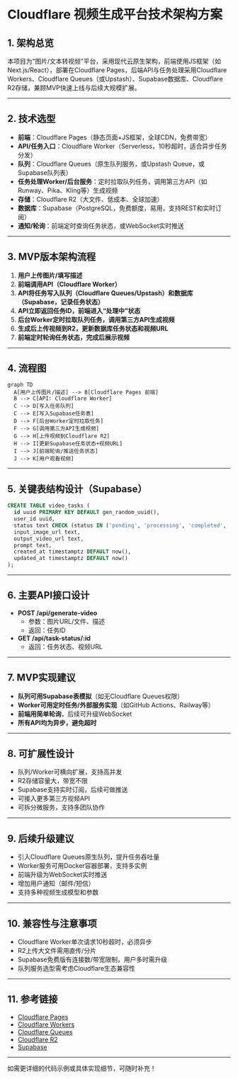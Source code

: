 # Cloudflare 视频生成平台技术架构方案

## 1. 架构总览

本项目为“图片/文本转视频”平台，采用现代云原生架构，前端使用JS框架（如Next.js/React），部署在Cloudflare Pages，后端API与任务处理采用Cloudflare Workers、Cloudflare Queues（或Upstash）、Supabase数据库、Cloudflare R2存储，兼顾MVP快速上线与后续大规模扩展。

---

## 2. 技术选型

- **前端**：Cloudflare Pages（静态页面+JS框架，全球CDN，免费带宽）
- **API/任务入口**：Cloudflare Worker（Serverless，10秒超时，适合异步任务分发）
- **队列**：Cloudflare Queues（原生队列服务，或Upstash Queue，或Supabase队列表）
- **任务处理Worker/后台服务**：定时拉取队列任务，调用第三方API（如Runway、Pika、Kling等）生成视频
- **存储**：Cloudflare R2（大文件、低成本、全球加速）
- **数据库**：Supabase（PostgreSQL，免费额度，易用，支持REST和实时订阅）
- **通知/轮询**：前端定时查询任务状态，或WebSocket实时推送

---

## 3. MVP版本架构流程

1. **用户上传图片/填写描述**
2. **前端调用API（Cloudflare Worker）**
3. **API将任务写入队列（Cloudflare Queues/Upstash）和数据库（Supabase，记录任务状态）**
4. **API立即返回任务ID，前端进入“处理中”状态**
5. **后台Worker定时拉取队列任务，调用第三方API生成视频**
6. **生成后上传视频到R2，更新数据库任务状态和视频URL**
7. **前端定时轮询任务状态，完成后展示视频**

---

## 4. 流程图

```mermaid
graph TD
  A[用户上传图片/描述] --> B[Cloudflare Pages 前端]
  B --> C[API: Cloudflare Worker]
  C --> D[写入任务队列]
  C --> E[写入Supabase任务表]
  D --> F[后台Worker定时拉取任务]
  F --> G[调用第三方API生成视频]
  G --> H[上传视频到Cloudflare R2]
  H --> I[更新Supabase任务状态+视频URL]
  I --> J[前端轮询/推送任务状态]
  J --> K[用户观看视频]
```

---

## 5. 关键表结构设计（Supabase）

```sql
CREATE TABLE video_tasks (
  id uuid PRIMARY KEY DEFAULT gen_random_uuid(),
  user_id uuid,
  status text CHECK (status IN ('pending', 'processing', 'completed', 'failed')),
  input_image_url text,
  output_video_url text,
  prompt text,
  created_at timestamptz DEFAULT now(),
  updated_at timestamptz DEFAULT now()
);
```

---

## 6. 主要API接口设计

- **POST /api/generate-video**
  - 参数：图片URL/文件、描述
  - 返回：任务ID
- **GET /api/task-status/:id**
  - 返回：任务状态、视频URL

---

## 7. MVP实现建议

- **队列可用Supabase表模拟**（如无Cloudflare Queues权限）
- **Worker可用定时任务/外部服务实现**（如GitHub Actions、Railway等）
- **前端用简单轮询**，后续可升级WebSocket
- **所有API均为异步，避免超时**

---

## 8. 可扩展性设计

- 队列/Worker可横向扩展，支持高并发
- R2存储容量大，带宽不限
- Supabase支持实时订阅，后续可做推送
- 可接入更多第三方视频API
- 可拆分微服务，支持多团队协作

---

## 9. 后续升级建议

- 引入Cloudflare Queues原生队列，提升任务吞吐量
- Worker服务可用Docker容器部署，支持多实例
- 前端升级为WebSocket实时推送
- 增加用户通知（邮件/短信）
- 支持多种视频生成模型和参数

---

## 10. 兼容性与注意事项

- Cloudflare Worker单次请求10秒超时，必须异步
- R2上传大文件需用直传/分片
- Supabase免费版有连接数/带宽限制，用户多时需升级
- 队列服务选型需考虑Cloudflare生态兼容性

---

## 11. 参考链接
- [Cloudflare Pages](https://pages.cloudflare.com/)
- [Cloudflare Workers](https://workers.cloudflare.com/)
- [Cloudflare Queues](https://developers.cloudflare.com/queues/)
- [Cloudflare R2](https://developers.cloudflare.com/r2/)
- [Supabase](https://supabase.com/)

---

如需更详细的代码示例或具体实现细节，可随时补充！